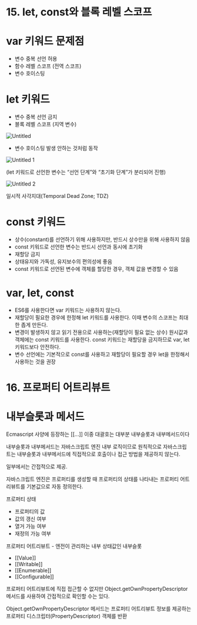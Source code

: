 # 15. let, const와 블록 레벨 스코프

# var 키워드 문제점

- 변수 중복 선언 허용
- 함수 레벨 스코프 (전역 스코프)
- 변수 호이스팅

# let 키워드

- 변수 중복 선언 금지
- 블록 레벨 스코프 (지역 변수)

![Untitled](https://user-images.githubusercontent.com/72958778/100558757-fd6a2b00-32f2-11eb-994c-2215b5c4a7cf.png)


- 변수 호이스팅 발생 안하는 것처럼 동작

![Untitled 1](https://user-images.githubusercontent.com/72958778/100558763-0824c000-32f3-11eb-9883-ad07db0da39c.png)


(let 키워드로 선언한 변수는 “선언 단계”와 “초기화 단계”가 분리되어 진행)

![Untitled 2](https://user-images.githubusercontent.com/72958778/100558774-107cfb00-32f3-11eb-993c-ac864659198d.png)

일시적 사각지대(Temporal Dead Zone; TDZ)

# const 키워드

- 상수(constant)를 선언하기 위해 사용하지만, 반드시 상수만을 위해 사용하지 않음
- const 키워드로 선언한 변수는 반드시 선언과 동시에 초기화
- 재할당 금지
- 상태유지와 가독성, 유지보수의 편의성에 좋음
- const 키워드로 선언된 변수에 객체를 할당한 경우, 객체 값을 변경할 수 있음

# var, let, const

- ES6를 사용한다면 var 키워드는 사용하지 않는다.
- 재할당이 필요한 경우에 한정해 let 키워드를 사용한다. 이때 변수의 스코프는 최대한 좁게 만든다.
- 변경이 발생하지 않고 읽기 전용으로 사용하는(재할당이 필요 없는 상수) 원시값과 객체에는 const 키워드를 사용한다. const 키워드는 재할당을 금지하므로 var, let 키워드보다 안전하다.
- 변수 선언에는 기본적으로 const를 사용하고 재할당이 필요할 경우 let을 한정해서 사용하는 것을 권장

# 16. 프로퍼티 어트리뷰트

# 내부슬롯과 메서드

Ecmascript 사양에 등장하는 [[...]] 이중 대괄호는 대부분 내부슬롯과 내부메서드이다

내부슬롯과 내부메서드는 자바스크립트 엔진 내부 로직이므로 원칙적으로 자바스크립트는 내부슬롯과 내부메서드에 직접적으로 호출이나 접근 방법을 제공하지 않는다.

일부에서는 간접적으로 제공.

자바스크립트 엔진은 프로퍼티를 생성할 때 프로퍼티의 상태를 나타내는 프로퍼티 어트리뷰트를 기본값으로 자동 정의한다.

프로퍼티 상태

- 프로퍼티의 값
- 값의 갱신 여부
- 열거 가능 여부
- 재정의 가능 여부

프로퍼티 어트리뷰트 - 엔전이 관리하는 내부 상태값인 내부슬롯

- [[Value]]
- [[Writable]]
- [[Enumerable]]
- [[Configurable]]

프로퍼티 어트리뷰트에 직접 접근할 수 없지만 Object.getOwnPropertyDescriptor 메서드를 사용하여 간접적으로 확인할 수는 있다.

Object.getOwnPropertyDescriptor 메서드는 프로퍼티 어트리뷰트 정보를 제공하는 프로퍼티 디스크립터(PropertyDescriptor) 객체를 반환